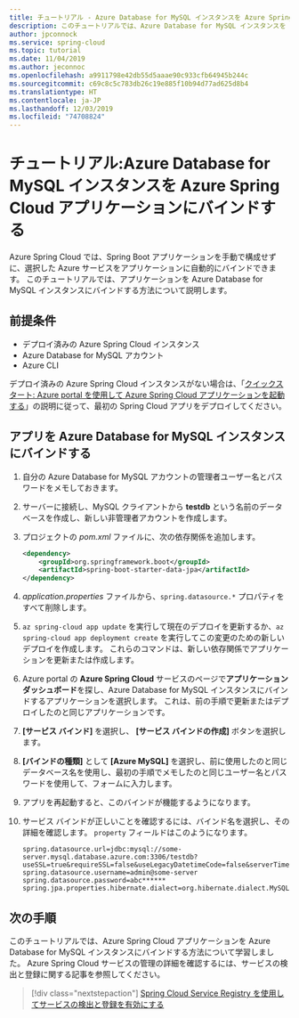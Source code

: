 ```yaml
---
title: チュートリアル - Azure Database for MySQL インスタンスを Azure Spring Cloud アプリケーションにバインドする方法
description: このチュートリアルでは、Azure Database for MySQL インスタンスを Azure Spring Cloud アプリケーションにバインドする方法について説明します
author: jpconnock
ms.service: spring-cloud
ms.topic: tutorial
ms.date: 11/04/2019
ms.author: jeconnoc
ms.openlocfilehash: a9911798e42db55d5aaae90c933cfb64945b244c
ms.sourcegitcommit: c69c8c5c783db26c19e885f10b94d77ad625d8b4
ms.translationtype: HT
ms.contentlocale: ja-JP
ms.lasthandoff: 12/03/2019
ms.locfileid: "74708824"
---
```

# <a name="tutorial-bind-an-azure-database-for-mysql-instance-to-your-azure-spring-cloud-application"></a>チュートリアル:Azure Database for MySQL インスタンスを Azure Spring Cloud アプリケーションにバインドする 

Azure Spring Cloud では、Spring Boot アプリケーションを手動で構成せずに、選択した Azure サービスをアプリケーションに自動的にバインドできます。 このチュートリアルでは、アプリケーションを Azure Database for MySQL インスタンスにバインドする方法について説明します。

## <a name="prerequisites"></a>前提条件

* デプロイ済みの Azure Spring Cloud インスタンス
* Azure Database for MySQL アカウント
* Azure CLI

デプロイ済みの Azure Spring Cloud インスタンスがない場合は、「[クイックスタート: Azure portal を使用して Azure Spring Cloud アプリケーションを起動する](spring-cloud-quickstart-launch-app-portal.md)」の説明に従って、最初の Spring Cloud アプリをデプロイしてください。

## <a name="bind-your-app-to-your-azure-database-for-mysql-instance"></a>アプリを Azure Database for MySQL インスタンスにバインドする

1. 自分の Azure Database for MySQL アカウントの管理者ユーザー名とパスワードをメモしておきます。 

1. サーバーに接続し、MySQL クライアントから **testdb** という名前のデータベースを作成し、新しい非管理者アカウントを作成します。

1. プロジェクトの *pom.xml* ファイルに、次の依存関係を追加します。

    ```xml
    <dependency>
        <groupId>org.springframework.boot</groupId>
        <artifactId>spring-boot-starter-data-jpa</artifactId>
    </dependency>
    ```
1. *application.properties* ファイルから、`spring.datasource.*` プロパティをすべて削除します。

1. `az spring-cloud app update` を実行して現在のデプロイを更新するか、`az spring-cloud app deployment create` を実行してこの変更のための新しいデプロイを作成します。  これらのコマンドは、新しい依存関係でアプリケーションを更新または作成します。

1. Azure portal の **Azure Spring Cloud** サービスのページで**アプリケーション ダッシュボード**を探し、Azure Database for MySQL インスタンスにバインドするアプリケーションを選択します。  これは、前の手順で更新またはデプロイしたのと同じアプリケーションです。 

1. **[サービス バインド]** を選択し、 **[サービス バインドの作成]** ボタンを選択します。 

1. **[バインドの種類]** として **[Azure MySQL]** を選択し、前に使用したのと同じデータベース名を使用し、最初の手順でメモしたのと同じユーザー名とパスワードを使用して、フォームに入力します。

1. アプリを再起動すると、このバインドが機能するようになります。

1. サービス バインドが正しいことを確認するには、バインド名を選択し、その詳細を確認します。 `property` フィールドはこのようになります。
    ```
    spring.datasource.url=jdbc:mysql://some-server.mysql.database.azure.com:3306/testdb?useSSL=true&requireSSL=false&useLegacyDatetimeCode=false&serverTimezone=UTC
    spring.datasource.username=admin@some-server
    spring.datasource.password=abc******
    spring.jpa.properties.hibernate.dialect=org.hibernate.dialect.MySQL5InnoDBDialect
    ```

## <a name="next-steps"></a>次の手順

このチュートリアルでは、Azure Spring Cloud アプリケーションを Azure Database for MySQL インスタンスにバインドする方法について学習しました。  Azure Spring Cloud サービスの管理の詳細を確認するには、サービスの検出と登録に関する記事を参照してください。

> [!div class="nextstepaction"]
> [Spring Cloud Service Registry を使用してサービスの検出と登録を有効にする](spring-cloud-service-registration.md)
